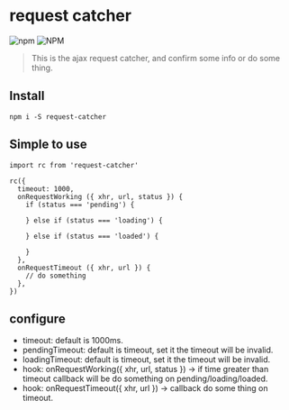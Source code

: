 # request catcher

![npm](https://img.shields.io/npm/v/request-catcher.svg) ![NPM](https://img.shields.io/npm/l/request-catcher.svg)

> This is the ajax request catcher, and confirm some info or do some thing.

## Install

```
npm i -S request-catcher
```

## Simple to use

```
import rc from 'request-catcher'

rc({
  timeout: 1000,
  onRequestWorking ({ xhr, url, status }) {
    if (status === 'pending') {

    } else if (status === 'loading') {

    } else if (status === 'loaded') {

    }
  },
  onRequestTimeout ({ xhr, url }) {
    // do something
  },
})

```

## configure

- timeout: default is 1000ms.
- pendingTimeout: default is timeout, set it the timeout will be invalid.
- loadingTimeout: default is timeout, set it the timeout will be invalid.
- hook: onRequestWorking({ xhr, url, status }) -> if time greater than timeout callback will be do something on pending/loading/loaded.
- hook: onRequestTimeout({ xhr, url }) -> callback do some thing on timeout.
